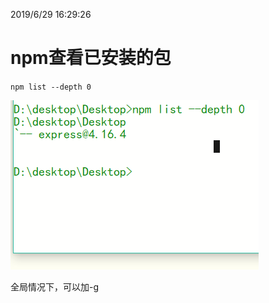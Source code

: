 2019/6/29 16:29:26 

# npm查看已安装的包

`npm list --depth 0`

![](https://github.com/Chester-Chen/imgStroage/blob/master/images/npm%E6%9F%A5%E7%9C%8B%E5%B7%B2%E5%AE%89%E8%A3%85%E7%9A%84%E5%8C%85/%E6%9F%A5%E7%9C%8B%E5%B7%B2%E5%AE%89%E8%A3%85%E7%9A%84%E5%8C%85.png?raw=true)

全局情况下，可以加-g